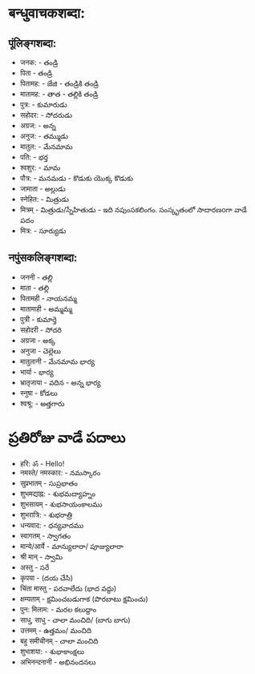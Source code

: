 # बन्धुवाचकशब्दा:
## पूंलिङ्गशब्दा: 
* जनक: - తండ్రి 
* पिता - తండ్రి 
* पितामह: -  జేజి - తండ్రికి తండ్రి 
* मातामह: - తాత - తల్లికి తండ్రి 
* पुत्र: - కుమారుడు 
* सहोदर: - సోదరుడు 
* अग्रज: - అన్న 
* अनुज: - తమ్ముడు 
* मातुल: - మేనమామ 
* पति: - భర్త
* श्वशुर: - మామ 
* पौत्र: - మనమడు - కొడుకు యొక్క కొడుకు 
* जामाता - అల్లుడు
* स्नेहित: - మిత్రుడు 
* मित्रम् - మిత్రుడు/స్నేహితుడు - ఇది నపుంసకలింగం. సంస్కృతంలో  సాదారణoగా వాడే పదం 
* मित्र: - సూర్యుడు

## नपुंसकलिङ्गशब्दा: 
* जननी - తల్లి 
* माता - తల్లి 
* पितामही - నాయనమ్మ 
* मातामाही - అమ్మమ్మ 
* पुत्री - కుమార్తె 
* सहोदरी - సోదరి 
* अग्रजा - అక్క 
* अनुजा - చెల్లెలు 
* मातुलानी - మేనమామ భార్య 
* भार्या - భార్య 
* भ्रातृजाया - వదిన  - అన్న భార్య 
* स्नुषा - కోడలు 
* श्वश्रू: - అత్తగారు 

# ప్రతిరోజు వాడే పదాలు 

* हरि: ॐ - Hello!
* नमस्ते/ नमस्कार: - నమస్కారం 
* सुप्रभातम् - సుప్రభాతం 
* शुभमद्याह्न: - శుభమద్యాహ్నం 
* शुभसायम्  - శుభసాయంకాలము 
* शुभरात्रि: - శుభరాత్రి 
* धन्यवाद: - ధన్యవాదము 
* स्वागतम् - స్వాగతం 
* मान्ये/आर्ये - మాన్యులారా/ పూజ్యులారా 
* श्री मान्  - స్వామి 
* अस्तु - సరే 
* कृपया - (దయ చేసి)
* चिंता मास्तु - పరవాలేదు (భాద వద్దు)
* क्षम्यताम् - క్షమించబడుగాక (పొరబాటు క్షమించు)
* पुन: मिलाम: - మరల కలుద్దాం 
* साधु, साधु - చాలా మంచిది/ (బాగు బాగు)
* उत्तमम् - ఉత్తమం/ మంచిది 
* बहु समीचीनम् - చాలా మంచిది 
* शुभाशया: - శుభాకాంక్షలు 
* अभिनन्दनानी - అభినందనలు 
